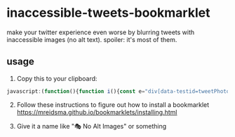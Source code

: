 # inaccessible-tweets-bookmarklet

make your twitter experience even worse by blurring tweets with inaccessible images (no alt text). spoiler: it's most of them.

## usage

1. Copy this to your clipboard:
```js
javascript:(function(){function i(){const e="div[data-testid=tweetPhoto] > img[alt=Image]";return[...document.body.querySelectorAll(e)]}function l(e){let t=s(e,n=>n.tagName.toLowerCase()==="article");!t||(t.classList.add("alt-bookmarklet-image"),t.style.opacity="0.25",t.style.filter="blur(1px)")}function s(e,t){for(;e&&!t(e);)e=e.parentElement;return e}function o(){i().forEach(e=>l(e))}const a={childList:!0,subtree:!0};function c(e,t){for(const n of e)n.type==="childList"&&o()}const r=document.querySelector("main");if(!r)throw new Error("Could not find main element");new MutationObserver(c).observe(r,a),o()})();
```
2. Follow these instructions to figure out how to install a bookmarklet https://mreidsma.github.io/bookmarklets/installing.html

3. Give it a name like "🎭 No Alt Images" or something


